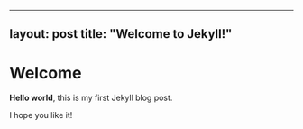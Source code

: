 
---
layout: post
title:  "Welcome to Jekyll!"
---

# Welcome

**Hello world**, this is my first Jekyll blog post.

I hope you like it!


